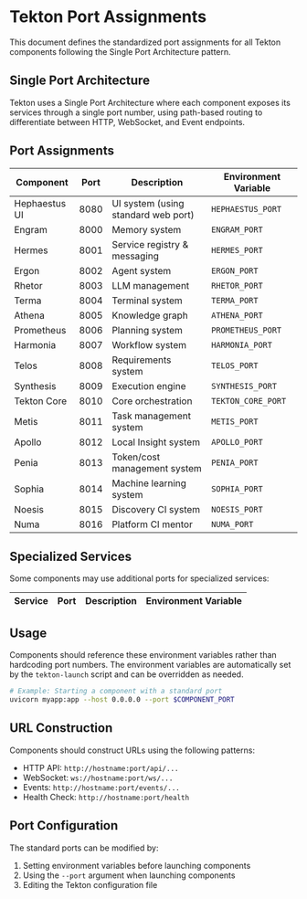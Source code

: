 # Tekton Port Assignments

This document defines the standardized port assignments for all Tekton components following the Single Port Architecture pattern.

## Single Port Architecture

Tekton uses a Single Port Architecture where each component exposes its services through a single port number, using path-based routing to differentiate between HTTP, WebSocket, and Event endpoints.

## Port Assignments

| Component      | Port | Description                               | Environment Variable   |
|----------------|------|-------------------------------------------|------------------------|
| Hephaestus UI  | 8080 | UI system (using standard web port)       | `HEPHAESTUS_PORT`      |
| Engram         | 8000 | Memory system                             | `ENGRAM_PORT`          |
| Hermes         | 8001 | Service registry & messaging              | `HERMES_PORT`          |
| Ergon          | 8002 | Agent system                              | `ERGON_PORT`           |
| Rhetor         | 8003 | LLM management                            | `RHETOR_PORT`          |
| Terma          | 8004 | Terminal system                           | `TERMA_PORT`           |
| Athena         | 8005 | Knowledge graph                           | `ATHENA_PORT`          |
| Prometheus     | 8006 | Planning system                           | `PROMETHEUS_PORT`      |
| Harmonia       | 8007 | Workflow system                           | `HARMONIA_PORT`        |
| Telos          | 8008 | Requirements system                       | `TELOS_PORT`           |
| Synthesis      | 8009 | Execution engine                          | `SYNTHESIS_PORT`       |
| Tekton Core    | 8010 | Core orchestration                        | `TEKTON_CORE_PORT`     |
| Metis          | 8011 | Task management system                    | `METIS_PORT`           |
| Apollo         | 8012 | Local Insight system         | `APOLLO_PORT`          |
| Penia          | 8013 | Token/cost management system              | `PENIA_PORT`           |
| Sophia         | 8014 | Machine learning system                   | `SOPHIA_PORT`          |
| Noesis         | 8015 | Discovery CI system                       | `NOESIS_PORT`          |
| Numa           | 8016 | Platform CI mentor                        | `NUMA_PORT`            |

## Specialized Services

Some components may use additional ports for specialized services:

| Service        | Port | Description                               | Environment Variable   |
|----------------|------|-------------------------------------------|------------------------|

## Usage

Components should reference these environment variables rather than hardcoding port numbers. The environment variables are automatically set by the `tekton-launch` script and can be overridden as needed.

```bash
# Example: Starting a component with a standard port
uvicorn myapp:app --host 0.0.0.0 --port $COMPONENT_PORT
```

## URL Construction

Components should construct URLs using the following patterns:

- HTTP API: `http://hostname:port/api/...`
- WebSocket: `ws://hostname:port/ws/...`
- Events: `http://hostname:port/events/...`
- Health Check: `http://hostname:port/health`

## Port Configuration

The standard ports can be modified by:

1. Setting environment variables before launching components
2. Using the `--port` argument when launching components
3. Editing the Tekton configuration file
